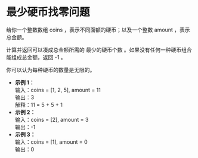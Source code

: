# 最少硬币找零问题

给你一个整数数组 coins ，表示不同面额的硬币；以及一个整数 amount ，表示总金额。

计算并返回可以凑成总金额所需的 最少的硬币个数 。如果没有任何一种硬币组合能组成总金额，返回 -1 。

你可以认为每种硬币的数量是无限的。

- **示例 1：** \
  输入：coins = [1, 2, 5], amount = 11 \
  输出：3 \
  解释：11 = 5 + 5 + 1
- **示例 2：** \
  输入：coins = [2], amount = 3 \
  输出：-1
- **示例 3：** \
  输入：coins = [1], amount = 0 \
  输出：0

